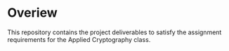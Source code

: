 # Overiew
This repository contains the project deliverables to satisfy the assignment requirements for the Applied Cryptography class.
